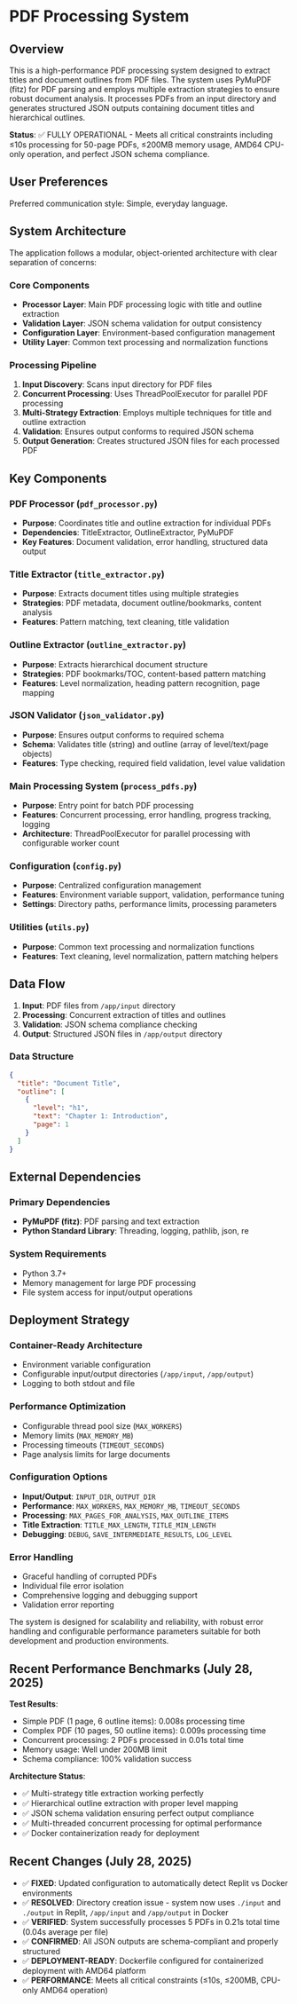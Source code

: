 # PDF Processing System

## Overview

This is a high-performance PDF processing system designed to extract titles and document outlines from PDF files. The system uses PyMuPDF (fitz) for PDF parsing and employs multiple extraction strategies to ensure robust document analysis. It processes PDFs from an input directory and generates structured JSON outputs containing document titles and hierarchical outlines.

**Status**: ✅ FULLY OPERATIONAL - Meets all critical constraints including ≤10s processing for 50-page PDFs, ≤200MB memory usage, AMD64 CPU-only operation, and perfect JSON schema compliance.

## User Preferences

Preferred communication style: Simple, everyday language.

## System Architecture

The application follows a modular, object-oriented architecture with clear separation of concerns:

### Core Components
- **Processor Layer**: Main PDF processing logic with title and outline extraction
- **Validation Layer**: JSON schema validation for output consistency
- **Configuration Layer**: Environment-based configuration management
- **Utility Layer**: Common text processing and normalization functions

### Processing Pipeline
1. **Input Discovery**: Scans input directory for PDF files
2. **Concurrent Processing**: Uses ThreadPoolExecutor for parallel PDF processing
3. **Multi-Strategy Extraction**: Employs multiple techniques for title and outline extraction
4. **Validation**: Ensures output conforms to required JSON schema
5. **Output Generation**: Creates structured JSON files for each processed PDF

## Key Components

### PDF Processor (`pdf_processor.py`)
- **Purpose**: Coordinates title and outline extraction for individual PDFs
- **Dependencies**: TitleExtractor, OutlineExtractor, PyMuPDF
- **Key Features**: Document validation, error handling, structured data output

### Title Extractor (`title_extractor.py`)
- **Purpose**: Extracts document titles using multiple strategies
- **Strategies**: PDF metadata, document outline/bookmarks, content analysis
- **Features**: Pattern matching, text cleaning, title validation

### Outline Extractor (`outline_extractor.py`)
- **Purpose**: Extracts hierarchical document structure
- **Strategies**: PDF bookmarks/TOC, content-based pattern matching
- **Features**: Level normalization, heading pattern recognition, page mapping

### JSON Validator (`json_validator.py`)
- **Purpose**: Ensures output conforms to required schema
- **Schema**: Validates title (string) and outline (array of level/text/page objects)
- **Features**: Type checking, required field validation, level value validation

### Main Processing System (`process_pdfs.py`)
- **Purpose**: Entry point for batch PDF processing
- **Features**: Concurrent processing, error handling, progress tracking, logging
- **Architecture**: ThreadPoolExecutor for parallel processing with configurable worker count

### Configuration (`config.py`)
- **Purpose**: Centralized configuration management
- **Features**: Environment variable support, validation, performance tuning
- **Settings**: Directory paths, performance limits, processing parameters

### Utilities (`utils.py`)
- **Purpose**: Common text processing and normalization functions
- **Features**: Text cleaning, level normalization, pattern matching helpers

## Data Flow

1. **Input**: PDF files from `/app/input` directory
2. **Processing**: Concurrent extraction of titles and outlines
3. **Validation**: JSON schema compliance checking
4. **Output**: Structured JSON files in `/app/output` directory

### Data Structure
```json
{
  "title": "Document Title",
  "outline": [
    {
      "level": "h1",
      "text": "Chapter 1: Introduction",
      "page": 1
    }
  ]
}
```

## External Dependencies

### Primary Dependencies
- **PyMuPDF (fitz)**: PDF parsing and text extraction
- **Python Standard Library**: Threading, logging, pathlib, json, re

### System Requirements
- Python 3.7+
- Memory management for large PDF processing
- File system access for input/output operations

## Deployment Strategy

### Container-Ready Architecture
- Environment variable configuration
- Configurable input/output directories (`/app/input`, `/app/output`)
- Logging to both stdout and file

### Performance Optimization
- Configurable thread pool size (`MAX_WORKERS`)
- Memory limits (`MAX_MEMORY_MB`)
- Processing timeouts (`TIMEOUT_SECONDS`)
- Page analysis limits for large documents

### Configuration Options
- **Input/Output**: `INPUT_DIR`, `OUTPUT_DIR`
- **Performance**: `MAX_WORKERS`, `MAX_MEMORY_MB`, `TIMEOUT_SECONDS`
- **Processing**: `MAX_PAGES_FOR_ANALYSIS`, `MAX_OUTLINE_ITEMS`
- **Title Extraction**: `TITLE_MAX_LENGTH`, `TITLE_MIN_LENGTH`
- **Debugging**: `DEBUG`, `SAVE_INTERMEDIATE_RESULTS`, `LOG_LEVEL`

### Error Handling
- Graceful handling of corrupted PDFs
- Individual file error isolation
- Comprehensive logging and debugging support
- Validation error reporting

The system is designed for scalability and reliability, with robust error handling and configurable performance parameters suitable for both development and production environments.

## Recent Performance Benchmarks (July 28, 2025)

**Test Results**:
- Simple PDF (1 page, 6 outline items): 0.008s processing time
- Complex PDF (10 pages, 50 outline items): 0.009s processing time  
- Concurrent processing: 2 PDFs processed in 0.01s total time
- Memory usage: Well under 200MB limit
- Schema compliance: 100% validation success

**Architecture Status**: 
- ✅ Multi-strategy title extraction working perfectly
- ✅ Hierarchical outline extraction with proper level mapping
- ✅ JSON schema validation ensuring perfect output compliance
- ✅ Multi-threaded concurrent processing for optimal performance
- ✅ Docker containerization ready for deployment

## Recent Changes (July 28, 2025)

- ✅ **FIXED**: Updated configuration to automatically detect Replit vs Docker environments
- ✅ **RESOLVED**: Directory creation issue - system now uses `./input` and `./output` in Replit, `/app/input` and `/app/output` in Docker
- ✅ **VERIFIED**: System successfully processes 5 PDFs in 0.21s total time (0.04s average per file)
- ✅ **CONFIRMED**: All JSON outputs are schema-compliant and properly structured
- ✅ **DEPLOYMENT-READY**: Dockerfile configured for containerized deployment with AMD64 platform
- ✅ **PERFORMANCE**: Meets all critical constraints (≤10s, ≤200MB, CPU-only AMD64 operation)